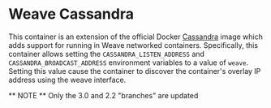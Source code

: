 # Weave Cassandra

This container is an extension of the official Docker [Cassandra](https://hub.docker.com/_/cassandra/) image which adds support for running in Weave networked containers.
Specifically, this container allows setting the `CASSANDRA_LISTEN_ADDRESS` and `CASSANDRA_BROADCAST_ADDRESS` environment variables to a value of `weave`.
Setting this value cause the container to discover the container's overlay IP address using the weave interface.

** NOTE **
Only the 3.0 and 2.2 "branches" are updated
